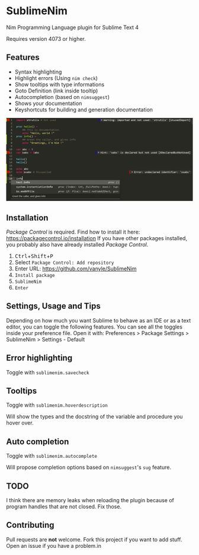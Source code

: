 SublimeNim
=======

Nim Programming Language plugin for Sublime Text 4

Requires version 4073 or higher.

Features
--------

* Syntax highlighting
* Highlight errors (Using `nim check`)
* Show tooltips with type informations
* Goto Definition (link inside tooltip)
* Autocompletion (based on `nimsuggest`)
* Shows your documentation
* Keyshortcuts for building and generation documentation

![demo](example.png)

Installation
------------

*Package Control* is required. Find how to install it here: https://packagecontrol.io/installation
If you have other packages installed, you probably also have already installed *Package Control*.

1. <kbd>Ctrl</kbd>+<kbd>Shift</kbd>+<kbd>P</kbd> 
2. Select `Package Control: Add repository`
3. Enter URL: https://github.com/vanyle/SublimeNim
4. `Install package` 
5. `SublimeNim` 
6. `Enter`

Settings, Usage and Tips
------------------------

Depending on how much you want Sublime to behave as an IDE or as a text editor, you can toggle the following features.
You can see all the toggles inside your preference file.
Open it with: Preferences > Package Settings > SublimeNim > Settings - Default

## Error highlighting

Toggle with `sublimenim.savecheck`

## Tooltips

Toggle with `sublimenim.hoverdescription`

Will show the types and the docstring of the variable and procedure you hover over.

## Auto completion

Toggle with `sublimenim.autocomplete`

Will propose completion options based on `nimsuggest`'s `sug` feature.


TODO
-------
I think there are memory leaks when reloading the plugin because
of program handles that are not closed. Fix those.

Contributing
------------

Pull requests are **not** welcome. Fork this project if you want to add stuff.
Open an issue if you have a problem.in